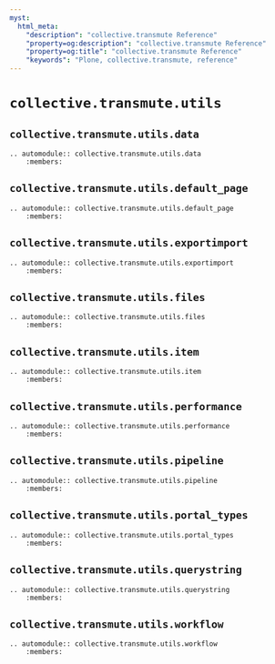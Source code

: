 ```yaml
---
myst:
  html_meta:
    "description": "collective.transmute Reference"
    "property=og:description": "collective.transmute Reference"
    "property=og:title": "collective.transmute Reference"
    "keywords": "Plone, collective.transmute, reference"
---
```


# `collective.transmute.utils`

## `collective.transmute.utils.data`

```{eval-rst}
.. automodule:: collective.transmute.utils.data
    :members:
```


## `collective.transmute.utils.default_page`

```{eval-rst}
.. automodule:: collective.transmute.utils.default_page
    :members:
```

## `collective.transmute.utils.exportimport`

```{eval-rst}
.. automodule:: collective.transmute.utils.exportimport
    :members:
```

## `collective.transmute.utils.files`

```{eval-rst}
.. automodule:: collective.transmute.utils.files
    :members:
```


## `collective.transmute.utils.item`

```{eval-rst}
.. automodule:: collective.transmute.utils.item
    :members:
```

## `collective.transmute.utils.performance`

```{eval-rst}
.. automodule:: collective.transmute.utils.performance
    :members:
```

## `collective.transmute.utils.pipeline`

```{eval-rst}
.. automodule:: collective.transmute.utils.pipeline
    :members:
```


## `collective.transmute.utils.portal_types`

```{eval-rst}
.. automodule:: collective.transmute.utils.portal_types
    :members:
```

## `collective.transmute.utils.querystring`

```{eval-rst}
.. automodule:: collective.transmute.utils.querystring
    :members:
```


## `collective.transmute.utils.workflow`

```{eval-rst}
.. automodule:: collective.transmute.utils.workflow
    :members:
```
